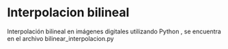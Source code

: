 # Interpolacion bilineal

Interpolación bilineal en imágenes digitales utilizando Python , se encuentra en el archivo bilinear_interpolacion.py
